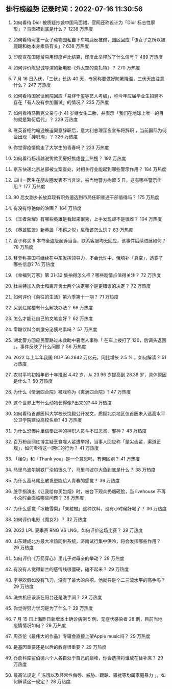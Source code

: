 
## 排行榜趋势 记录时间：2022-07-16 11:30:56
  
  1. 如何看待 Dior 被质疑抄袭中国马面裙，官网还称设计为「Dior 标志性廓形」？马面裙到底是什么？ 1238 万热度
    
  2. 如何看待河北一女子动物园私自下车喂鹿反被踢，园区回应「该女子之所以被鹿踢和她本身素质有关」? 638 万热度
    
  3. 印度宣布国际贸易用印度卢比结算，印度此举释放了什么信号？ 489 万热度
    
  4. 如何评价陈思诚导演的新电影《外太空的莫扎特》？ 270 万热度
    
  5. 7 月 16 日入伏，「三伏」长达 40 天，专家称要做好防暑降温，三伏天应注意什么？ 247 万热度
    
  6. 如何看待国家话剧院回应「易烊千玺等艺人考编」，称今年应届毕业生招聘不存在「有人没有参加面试」的情况？ 235 万热度
    
  7. 如何看待马斯克父亲与小 41 岁继女生二胎，并表示「我们在地球上唯一的目的就是繁衍后代」？ 229 万热度
    
  8. 继英首相约翰逊被迫同意辞职后，意大利总理深夜宣布将辞职 ，当前国际为何会出现「辞职潮」？ 226 万热度
    
  9. 你觉得疫情偷走了大学生的青春吗？ 223 万热度
    
  10. 如何看待杨超越说贷款买房好焦虑登上热搜？ 192 万热度
    
  11. 京东快递北京总部被立案查处，对相关行业能起到哪些警示作用？ 184 万热度
    
  12. 四川一医生在朋友圈发表不当言论，被当地警方拘留 5 日，这有哪些警示作用？ 177 万热度
    
  13. 90 后女副乡长放弃现有职务遴选到市局任职普通干部值得吗？ 175 万热度
    
  14. 有没有惊艳你的油画？ 164 万热度
    
  15. 《王者荣耀》有哪些英雄是看起来很秀，上手发现却不是很难？ 104 万热度
    
  16. 《英雄联盟》新英雄「不羁之悦」尼菈该怎么玩？ 83 万热度
    
  17. 女子称买 9 本书全盗版起诉当当，联系客服均无回应，该事件后续进展如何？ 78 万热度
    
  18. 拜登称美国将继续在中东发挥领导力，不会允许中、俄填补「真空」，透露了哪些信息? 74 万热度
    
  19. 《幸福到万家》第 31-32 集拍得怎么样？哪些剧情点值得关注？ 72 万热度
    
  20. 杜兰特加入勇士和离开勇士两个决定哪个是更错误的决定？ 72 万热度
    
  21. 如何评价《向往的生活》第六季第十一期？ 71 万热度
    
  22. 买到烂尾楼有什么解决办法？ 66 万热度
    
  23. 怎么才能让自己的文笔变好？ 62 万热度
    
  24. 零糖饮料会刺激分泌胰岛素吗？ 57 万热度
    
  25. 湖北警方回应民警路过未救助中暑老人事称「 在车上拨打了 120，后调头返回 」，事件反映了什么问题？ 56 万热度
    
  26. 2022 年上半年我国 GDP 56.2642 万亿元，同比增长 2.5 % ，如何解读？ 51 万热度
    
  27. 农村平均初婚年龄十年推迟 4.42 岁，从 23.96 岁提高到 28.38 岁，具体原因是什么？ 50 万热度
    
  28. 为什么《情满四合院》被戏称为《禽满四合院》? 47 万热度
    
  29. 这个世界上有什么动物长得像P出来的? 44 万热度
    
  30. 如何看待首都医科大学校长饶毅公开发文，质疑北京地区仅首医未入选高水平公卫学院建设高校名单? 43 万热度
    
  31. 为什么恐怖片里信奉正神的神职人员斗不过恶灵、邪神？ 43 万热度
    
  32. 百万粉丝网红博主疑烹食噬人鲨遭举报，当事人回应称「是尖齿鲨，渠道正规」，如何看待这一网红的行为？ 41 万热度
    
  33. 「栓Q」和「Thank you」是一个意思吗，有何区别？ 41 万热度
    
  34. 马里乌波尔钢铁厂沦陷很久了，马里乌波尔大鱼到底是什么？ 38 万热度
    
  35. 为什么高马尾比散发更能给人青春的感觉？ 36 万热度
    
  36. 脏手指演出《让我给你买包烟》时，被台下观众扔烟砸脸，当 livehouse 不再小众时会面临哪些问题？ 36 万热度
    
  37. 为什么感觉「冰糖雪梨」「果粒橙」这种饮料，没有小时候好喝了？ 36 万热度
    
  38. 如何评价电影《魔女2》？ 32 万热度
    
  39. 2022 LPL 夏季赛 RNG VS LNG，如何评价这场比赛？ 29 万热度
    
  40. 山东建成北方最大冷热同供系统，济南试行集中供冷，将会发挥哪些作用？ 29 万热度
    
  41. 如何评价《万箭穿心》里儿子对母亲的举动？ 29 万热度
    
  42. 有没有人觉得新兰的感情线很僵硬，磕不起来？ 29 万热度
    
  43. 李寻欢假如没有飞刀，没有了最大的杀招，他就只是个二三流水平的高手吗？ 29 万热度
    
  44. 洗衣机应该装在阳台还是洗手间？ 29 万热度
    
  45. 你觉得努力学习是为了什么？ 29 万热度
    
  46. 7 月 15 日上海昨日新增本土确诊病例 5 例、无症状感染者 28 例，目前当地疫情情况如何？ 29 万热度
    
  47. 周杰伦《最伟大的作品》专辑会直接上架Apple music吗？ 29 万热度
    
  48. 是基因重要还是以后的教育很重要？ 29 万热度
    
  49. 乔詹科库鲨伯德六个人各自处于自己的巅峰，你会选择将谁放在替补席？ 29 万热度
    
  50. 最高法规定「 冻饿以及经常性侮辱、威胁、跟踪、骚扰等均属家庭暴力 」，如何解读这一规定？ 28 万热度
    